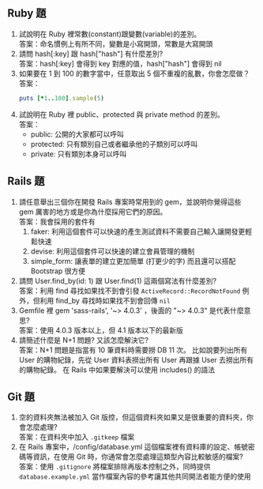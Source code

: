 ## Ruby 題

1. 試說明在 Ruby 裡常數(constant)跟變數(variable)的差別。  
    答案：命名慣例上有所不同，變數是小寫開頭，常數是大寫開頭
2. 請問 hash[:key] 跟 hash["hash"] 有什麼差別?  
    答案：hash[:key] 會得到 key 對應的值，hash["hash"] 會得到 nil
3. 如果要在 1 到 100 的數字當中，任意取出 5 個不重複的亂數，你會怎麼做？  
    答案：
    ```ruby
    puts [*1..100].sample(5)
    ```
4. 試說明在 Ruby 裡 public、protected 與 private method 的差別。  
    答案：
    - public: 公開的大家都可以呼叫
    - protected: 只有類別自己或者繼承他的子類別可以呼叫
    - private: 只有類別本身可以呼叫

## Rails 題

1. 請任意舉出三個你在開發 Rails 專案時常用到的 gem，並說明你覺得這些 gem 厲害的地方或是你為什麼採用它們的原因。  
    答案：我會採用的套件有
    1. faker: 利用這個套件可以快速的產生測試資料不需要自己輸入讓開發更輕鬆快速
    2. devise: 利用這個套件可以快速的建立會員管理的機制
    3. simple_form: 讓表單的建立更加簡單 (打更少的字) 而且還可以搭配 Bootstrap 很方便
2. 請問 User.find_by(id: 1) 跟 User.find(1) 這兩個寫法有什麼差別?  
    答案：利用 find 尋找如果找不到會引發 `ActiveRecord::RecordNotFound` 例外，但利用 find_by 尋找時如果找不到會回傳 `nil`
3. Gemfile 裡 gem 'sass-rails', '~> 4.0.3' ，後面的 "~> 4.0.3" 是代表什麼意思?  
    答案：使用 4.0.3 版本以上，但 4.1 版本以下的最新版
4. 請簡述什麼是 N+1 問題? 又該怎麼解決它?  
    答案：N+1 問題是指當有 10 筆資料時需要撈 DB 11 次。 比如說要列出所有 User 的購物紀錄，先從 User 資料表撈出所有 User 再跟據 User 去撈出所有的購物紀錄。 在 Rails 中如果要解決可以使用 includes() 的語法

## Git 題

1. 空的資料夾無法被加入 Git 版控，但這個資料夾如果又是很重要的資料夾，你會怎麼處理?  
    答案：在資料夾中加入 `.gitkeep` 檔案
2. 在 Rails 專案中，/config/database.yml 這個檔案裡有資料庫的設定、帳號密碼等資訊，在使用 Git 時，你通常會怎麼處理這類型內容比較敏感的檔案?  
    答案：使用 `.gitignore` 將檔案排除再版本控制之外，同時提供 `database.example.yml` 當作檔案內容的參考讓其他共同開法者能方便的使用
